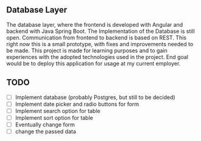 ## Database Layer

The database layer, where the frontend is developed with Angular and
backend with Java Spring Boot. The Implementation of the Database is
still open. Communication from frontend to backend is based on REST.
This right now this is a small prototype, with fixes and improvements
needed to be made. This project is made for learning purposes and to
gain experiences with the adopted technologies used in the project. End
goal would be to deploy this application for usage at my current
employer.

## TODO

- [ ] Implement database (probably Postgres, but still to be decided)
- [ ] Implement date picker and radio buttons for form
- [ ] Implement search option for table
- [ ] Implement sort option for table
- [ ] Eventually change form
- [ ] change the passed data
